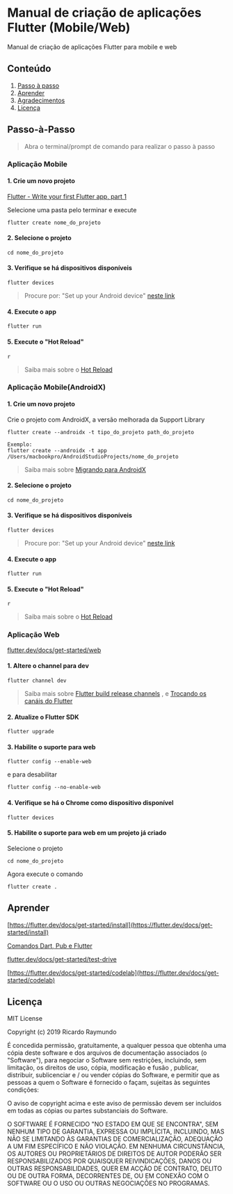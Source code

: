 # **Manual de criação de aplicações Flutter (Mobile/Web)**

Manual de criação de aplicações Flutter para mobile e web 


## Conteúdo

1. [Passo à passo](#passo-à-passo)
1. [Aprender](#aprender)
1. [Agradecimentos](#Agradecimentos)
1. [Licença](#licença)

## Passo-à-Passo
> Abra o terminal/prompt de comando para realizar o passo à passo

### Aplicação Mobile
#### 1. Crie um novo projeto
[Flutter - Write your first Flutter app, part 1](https://flutter.dev/docs/get-started/codelab)

Selecione uma pasta pelo terminar e execute
```
flutter create nome_do_projeto
```

#### 2.  Selecione o projeto

```
cd nome_do_projeto
```


#### 3.  Verifique se há dispositivos disponíveis

```
flutter devices
```
 
> Procure por:  "Set up your Android device" [neste link](https://kobiton.com/topics/develop-deploy-and-test-flutter-apps/)

#### 4.  Execute o app

```
flutter run
```

#### 5.  Execute o "Hot Reload"
`r`
> Saiba mais sobre o [Hot Reload](https://flutter.dev/docs/development/tools/hot-reload)

### Aplicação Mobile(AndroidX)
#### 1. Crie um novo projeto
Crie o projeto com AndroidX, a versão melhorada da Support Library
```
flutter create --androidx -t tipo_do_projeto path_do_projeto

Exemplo:
flutter create --androidx -t app /Users/macbookpro/AndroidStudioProjects/nome_do_projeto
```
> Saiba mais sobre [Migrando para AndroidX](https://flutter.dev/docs/development/androidx-migration) 

#### 2.  Selecione o projeto

```
cd nome_do_projeto
```


#### 3.  Verifique se há dispositivos disponíveis

```
flutter devices
```
 
> Procure por:  "Set up your Android device" [neste link](https://kobiton.com/topics/develop-deploy-and-test-flutter-apps/)

#### 4.  Execute o app

```
flutter run
```

#### 5.  Execute o "Hot Reload"
`r`
> Saiba mais sobre o [Hot Reload](https://flutter.dev/docs/development/tools/hot-reload)

### Aplicação Web
[flutter.dev/docs/get-started/web](https://flutter.dev/docs/get-started/web)
#### 1.  Altere o channel para dev

```
flutter channel dev
```

> Saiba mais sobre 
[Flutter build release channels](https://github.com/flutter/flutter/wiki/Flutter-build-release-channels)
, e [Trocando os canáis do Flutter](https://flutter.dev/docs/development/tools/sdk/upgrading#switching-flutter-channels)
#### 2.  Atualize o Flutter SDK

```
flutter upgrade
```


#### 3.  Habilite o suporte para web

```
flutter config --enable-web
```

e para desabilitar

```
flutter config --no-enable-web
```


#### 4.  Verifique se há o Chrome como dispositivo disponível

```
flutter devices
```


#### 5. Habilite o suporte para web em um projeto já criado
Selecione o projeto
```
cd nome_do_projeto
```

Agora execute o comando
```
flutter create .
```



## Aprender


[https://flutter.dev/docs/get-started/install](https://flutter.dev/docs/get-started/install)


[Comandos Dart, Pub e Flutter](https://dartcode.org/docs/commands)


[flutter.dev/docs/get-started/test-drive](https://flutter.dev/docs/get-started/test-drive?tab=terminal#vscode)

[https://flutter.dev/docs/get-started/codelab](https://flutter.dev/docs/get-started/codelab)


## Licença

MIT License

Copyright (c) 2019 Ricardo Raymundo

É concedida permissão, gratuitamente, a qualquer pessoa que obtenha uma cópia deste software e dos arquivos de documentação associados (o "Software"), para negociar o Software sem restrições, incluindo, sem limitação, os direitos de uso, cópia, modificação e fusão , publicar, distribuir, sublicenciar e / ou vender cópias do Software, e permitir que as pessoas a quem o Software é fornecido o façam, sujeitas às seguintes condições:

O aviso de copyright acima e este aviso de permissão devem ser incluídos em todas as cópias ou partes substanciais do Software.

O SOFTWARE É FORNECIDO "NO ESTADO EM QUE SE ENCONTRA", SEM NENHUM TIPO DE GARANTIA, EXPRESSA OU IMPLÍCITA, INCLUINDO, MAS NÃO SE LIMITANDO ÀS GARANTIAS DE COMERCIALIZAÇÃO, ADEQUAÇÃO A UM FIM ESPECÍFICO E NÃO VIOLAÇÃO. EM NENHUMA CIRCUNSTÂNCIA, OS AUTORES OU PROPRIETÁRIOS DE DIREITOS DE AUTOR PODERÃO SER RESPONSABILIZADOS POR QUAISQUER REIVINDICAÇÕES, DANOS OU OUTRAS RESPONSABILIDADES, QUER EM ACÇÃO DE CONTRATO, DELITO OU DE OUTRA FORMA, DECORRENTES DE, OU EM CONEXÃO COM O SOFTWARE OU O USO OU OUTRAS NEGOCIAÇÕES NO PROGRAMAS.
